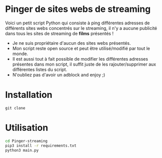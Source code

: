 # Pinger de sites webs de streaming
Voici un petit script Python qui consiste à ping différentes adresses de différents sites webs concentrés sur le streaming, il n'y a aucune publicité dans tous les sites de streaming de **films** présentés !
- Je ne suis propriétaire d'aucun des sites webs présentés.
- Mon script reste open source et peut être utilisé/modifié par tout le monde.
- Il est aussi tout à fait possible de modifier les différentes adresses présentes dans mon script, il suffit juste de les rajouter/supprimer aux différentes listes du script.
- N'oubliez pas d'avoir un adblock and enjoy ;)
# Installation
```git clone ```
# Utilisation
```bash
cd Pinger-streaming
pip3 install -r requirements.txt
python3 main.py
```
